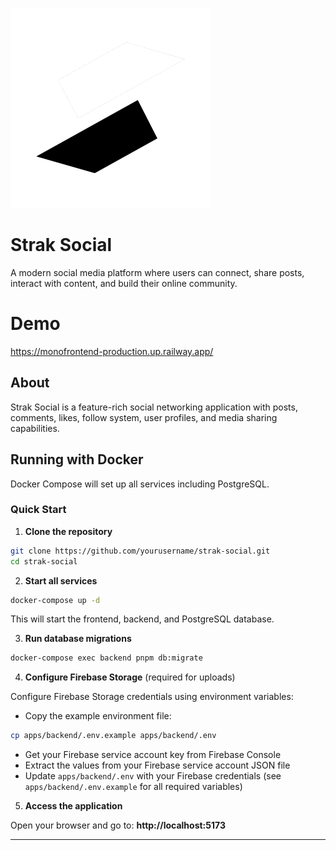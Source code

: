 ![Strak Logo](./assets/Strak_Logo.png)

# Strak Social

A modern social media platform where users can connect, share posts, interact with content, and build their online community.

# Demo

https://monofrontend-production.up.railway.app/

## About

Strak Social is a feature-rich social networking application with posts, comments, likes, follow system, user profiles, and media sharing capabilities.

## Running with Docker

Docker Compose will set up all services including PostgreSQL.

### Quick Start

1. **Clone the repository**

```bash
git clone https://github.com/yourusername/strak-social.git
cd strak-social
```

2. **Start all services**

```bash
docker-compose up -d
```

This will start the frontend, backend, and PostgreSQL database.

3. **Run database migrations**

```bash
docker-compose exec backend pnpm db:migrate
```

4. **Configure Firebase Storage** (required for uploads)

Configure Firebase Storage credentials using environment variables:

- Copy the example environment file:
```bash
cp apps/backend/.env.example apps/backend/.env
```

- Get your Firebase service account key from Firebase Console
- Extract the values from your Firebase service account JSON file
- Update `apps/backend/.env` with your Firebase credentials (see `apps/backend/.env.example` for all required variables)

5. **Access the application**

Open your browser and go to: **http://localhost:5173**

---

